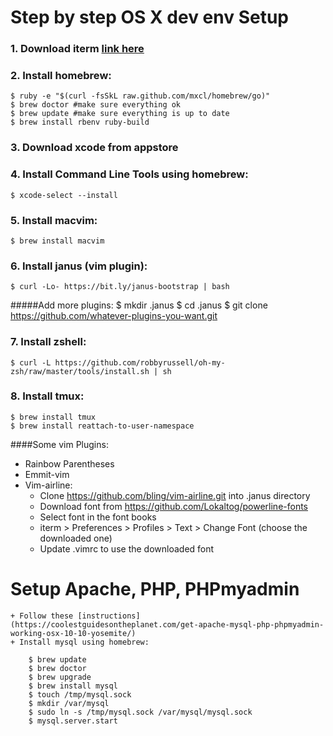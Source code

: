 # Step by step OS X dev env Setup 

### 1. Download iterm [link here](http://www.iterm2.com/#/section/home)
### 2. Install homebrew:

    $ ruby -e "$(curl -fsSkL raw.github.com/mxcl/homebrew/go)"
    $ brew doctor #make sure everything ok
    $ brew update #make sure everything is up to date
    $ brew install rbenv ruby-build

### 3. Download xcode from appstore

### 4. Install Command Line Tools using homebrew:

    $ xcode-select --install

### 5. Install macvim:

    $ brew install macvim

### 6. Install janus (vim plugin):

    $ curl -Lo- https://bit.ly/janus-bootstrap | bash
#####Add more plugins:
    $ mkdir .janus
    $ cd .janus
    $ git clone https://github.com/whatever-plugins-you-want.git
    
### 7. Install zshell:


    $ curl -L https://github.com/robbyrussell/oh-my-zsh/raw/master/tools/install.sh | sh

### 8. Install tmux:

    $ brew install tmux
    $ brew install reattach-to-user-namespace
  
  



####Some vim Plugins:
  - Rainbow Parentheses
  - Emmit-vim
  - Vim-airline:
     + Clone https://github.com/bling/vim-airline.git into .janus directory
     + Download font from https://github.com/Lokaltog/powerline-fonts
     + Select font in the font books
     + iterm > Preferences > Profiles > Text > Change Font (choose the
downloaded one)
     + Update .vimrc to use the downloaded font
     

# Setup Apache, PHP, PHPmyadmin
    + Follow these [instructions] (https://coolestguidesontheplanet.com/get-apache-mysql-php-phpmyadmin-working-osx-10-10-yosemite/)
    + Install mysql using homebrew:

        $ brew update
        $ brew doctor
        $ brew upgrade
        $ brew install mysql
        $ touch /tmp/mysql.sock
        $ mkdir /var/mysql
        $ sudo ln -s /tmp/mysql.sock /var/mysql/mysql.sock
        $ mysql.server.start
        
        
         


